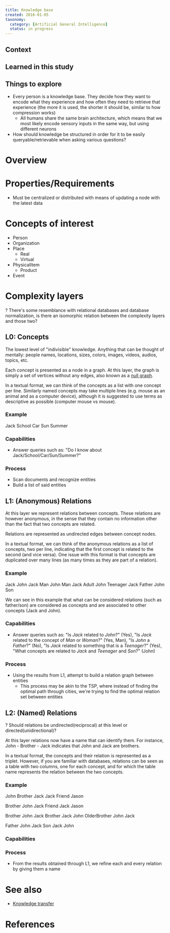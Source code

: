 ```yaml
---
title: Knowledge base
created: 2016-01-05
taxonomy:
  category: [Artificial General Intelligence]
  status: in progress
---
```


## Context

## Learned in this study

## Things to explore
* Every person is a knowledge base. They decide how they want to encode what they experience and how often they need to retrieve that experience (the more it is used, the shorter it should be, similar to how compression works)
    * All humans share the same brain architecture, which means that we most likely encode sensory inputs in the same way, but using different neurons
* How should knowledge be structured in order for it to be easily queryable/retrievable when asking various questions?

# Overview

# Properties/Requirements
* Must be centralized or distributed with means of updating a node with the latest data

# Concepts of interest
* Person
* Organization
* Place
	* Real
	* Virtual
* PhysicalItem
	* Product
* Event

# Complexity layers
? There's some resemblance with relational databases and database normalization, is there an isomorphic relation between the complexity layers and those two?

## L0: Concepts
The lowest level of "indivisible" knowledge. Anything that can be thought of mentally: people names, locations, sizes, colors, images, videos, audios, topics, etc.

Each concept is presented as a node in a graph. At this layer, the graph is simply a set of vertices without any edges, also known as a [null graph](https://en.wikipedia.org/wiki/Null_graph).

In a textual format, we can think of the concepts as a list with one concept per line. Similarly named concepts may take multiple lines (e.g. mouse as an animal and as a computer device), although it is suggested to use terms as descriptive as possible (computer mouse vs mouse).

### Example
Jack
School
Car
Sun
Summer

### Capabilities
* Answer queries such as: "Do I know about Jack/School/Car/Sun/Summer?"

### Process
* Scan documents and recognize entities
* Build a list of said entities

## L1: (Anonymous) Relations
At this layer we represent relations between concepts. These relations are however anonymous, in the sense that they contain no information other than the fact that two concepts are related.

Relations are represented as undirected edges between concept nodes.

In a textual format, we can think of the anonymous relations as a list of concepts, two per line, indicating that the first concept is related to the second (and vice versa). One issue with this format is that concepts are duplicated over many lines (as many times as they are part of a relation).

### Example
Jack John
Jack Man
John Man
Jack Adult
John Teenager
Jack Father
John Son

We can see in this example that what can be considered relations (such as father/son) are considered as concepts and are associated to other concepts (Jack and John).

### Capabilities
* Answer queries such as: "Is *Jack* related to *John*?" (Yes), "Is *Jack* related to the concept of *Man* or *Woman*?" (Yes, Man), "Is *John* a *Father*?" (No), "Is *Jack* related to something that is a *Teenager*?" (Yes), "What concepts are related to *Jack* and *Teenager* and *Son*?" (John)

### Process
* Using the results from L1, attempt to build a relation graph between entities
	* This process may be akin to the TSP, where instead of finding the optimal path through cities, we're trying to find the optimal relation set between entities

## L2: (Named) Relations
? Should relations be undirected(reciprocal) at this level or directed(unidirectional)?

At this layer relations now have a name that can identify them. For instance, John - Brother - Jack indicates that John and Jack are brothers.

In a textual format, the concepts and their relation is represented as a triplet. However, if you are familiar with databases, relations can be seen as a table with two columns, one for each concept, and for which the table name represents the relation between the two concepts.

### Example
John Brother Jack
Jack Friend Jason

Brother John Jack
Friend Jack Jason

Brother John Jack
Brother Jack John
OlderBrother John Jack

Father John Jack
Son Jack John

### Capabilities

### Process
* From the results obtained through L1, we refine each and every relation by giving them a name

# See also
* [Knowledge transfer](../knowledge-transfer)

# References
